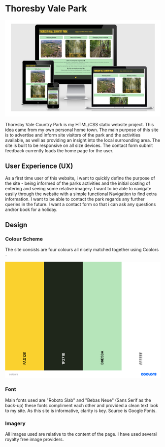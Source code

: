 # Thoresby Vale Park

![](assets/images/responsive.jpg)

Thoresby Vale Country Park is my HTML/CSS static website project. This idea came from my own personal home town. The main purpose of this site is to advertise and inform site visitors of the park and the activities available, as well as providing an insight into the local surrounding area. The site is built to be responsive on all size devices. The contact form submit feedback currently loads the home page for the user.

## User Experience (UX)

As a first time user of this website, i want to quickly define the purpose of the site - being informed of the parks activities and the initial costing of entering and seeing some relative imagery.
I want to be able to navigate easily through the website with a simple functional Navigation to find extra information.
I want to be able to contact the park regards any further queries in the future.
I want a contact form so that i can ask any questions and/or book for a holiday.

## Design

### Colour Scheme

The site consists are four colours all nicely matched together using Coolors -

![](assets/images/colours.png)

### Font

Main fonts used are "Roboto Slab" and "Bebas Neue" (Sans Serif as the back-up) these fonts compliment each other and provided a clean text look to my site. As this site is informative, clarity is key.
Source is Google Fonts.

### Imagery

All images used are relative to the content of the page. I have used several royalty free image providers.

